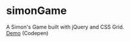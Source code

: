 # simonGame

A Simon's Game built with jQuery and CSS Grid.<br>
<a href="https://codepen.io/remigallego/pen/XZWzab">Demo</a> (Codepen)
